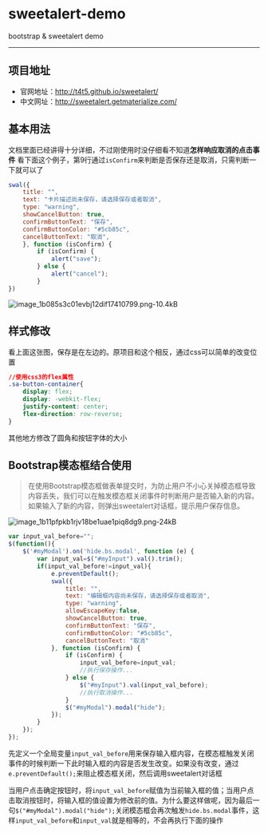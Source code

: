 # sweetalert-demo
bootstrap &amp; sweetalert demo

---

## 项目地址

 - 官网地址：http://t4t5.github.io/sweetalert/
 - 中文网址：http://sweetalert.getmaterialize.com/
 
## 基本用法
文档里面已经讲得十分详细，不过刚使用时没仔细看不知道**怎样响应取消的点击事件**
看下面这个例子，第9行通过```isConfirm```来判断是否保存还是取消，只需判断一下就可以了
```js
swal({
    title: "",
    text: "卡片描述尚未保存，请选择保存或者取消",
    type: "warning",
    showCancelButton: true,
    confirmButtonText: "保存",
    confirmButtonColor: "#5cb85c",
    cancelButtonText: "取消",
    }, function (isConfirm) {
        if (isConfirm) {
            alert("save");
        } else {
            alert("cancel");
        }
})      
```
![image_1b085s3c01evbj12dif17410799.png-10.4kB](http://static.zybuluo.com/Jerry-MEI/onbgbr0at68mz2zu417cpdms/image_1b085s3c01evbj12dif17410799.png)

## 样式修改
看上面这张图，保存是在左边的。原项目和这个相反，通过css可以简单的改变位置
```css
//使用css3的flex属性
.sa-button-container{
    display: flex;
    display: -webkit-flex;
    justify-content: center;
    flex-direction: row-reverse;
}
```
其他地方修改了圆角和按钮字体的大小

## Bootstrap模态框结合使用
>在使用Bootstrap模态框做表单提交时，为防止用户不小心关掉模态框导致内容丢失，我们可以在触发模态框关闭事件时判断用户是否输入新的内容。如果输入了新的内容，则弹出sweetalert对话框，提示用户保存信息。

![image_1b11pfpkb1rjv18be1uae1piq8dg9.png-24kB](http://static.zybuluo.com/Jerry-MEI/uvrr0nqfdu0fx4invp75d8av/image_1b11pfpkb1rjv18be1uae1piq8dg9.png)

```js
var input_val_before="";
$(function(){
    $('#myModal').on('hide.bs.modal', function (e) {
        var input_val=$("#myInput").val().trim();  
        if(input_val_before!=input_val){
            e.preventDefault();
            swal({
                title: "",
                text: "编辑框内容尚未保存，请选择保存或者取消",
                type: "warning",
                allowEscapeKey:false,
                showCancelButton: true,
                confirmButtonText: "保存",
                confirmButtonColor: "#5cb85c",
                cancelButtonText: "取消"
            }, function (isConfirm) {
                if (isConfirm) {
                    input_val_before=input_val;
                    //执行保存操作...
                } else {
                    $("#myInput").val(input_val_before);
                    //执行取消操作...
                }
                $("#myModal").modal("hide");
            });
        }
    });
});
```

先定义一个全局变量`input_val_before`用来保存输入框内容，在模态框触发关闭事件的时候判断一下此时输入框的内容是否发生改变。如果没有改变，通过`e.preventDefault();`来阻止模态框关闭，然后调用sweetalert对话框

当用户点击确定按钮时，将`input_val_before`赋值为当前输入框的值；当用户点击取消按钮时，将输入框的值设置为修改前的值。为什么要这样做呢，因为最后一句`$("#myModal").modal("hide");`关闭模态框会再次触发`hide.bs.modal`事件，这样`input_val_before`和`input_val`就是相等的，不会再执行下面的操作
